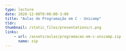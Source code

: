 ```yaml
---
type: lecture
date: 2020-12-08T0:00:00-3:00
title: "Aulas de Programação em C - Unicamp"
tldr: 
thumbnail: /static_files/presentations/c.png
links: 
    - url: /assets/aulas/programacao-em-c-unicamp.zip
      name: zip
---
```

